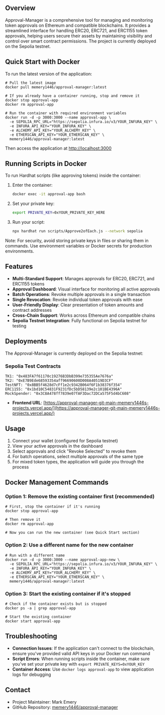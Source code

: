 
## Overview

Approval-Manager is a comprehensive tool for managing and monitoring token approvals on Ethereum and compatible blockchains. It provides a streamlined interface for handling ERC20, ERC721, and ERC1155 token approvals, helping users secure their assets by maintaining visibility and control over smart contract permissions. The project is currently deployed on the Sepolia testnet.

## Quick Start with Docker

To run the latest version of the application:

```shellscript
# Pull the latest image
docker pull memery1446/approval-manager:latest

# If you already have a container running, stop and remove it
docker stop approval-app
docker rm approval-app

# Run the container with required environment variables
docker run -d -p 3000:3000 --name approval-app \
  -e SEPOLIA_RPC_URL="https://sepolia.infura.io/v3/YOUR_INFURA_KEY" \
  -e INFURA_API_KEY="YOUR_INFURA_KEY" \
  -e ALCHEMY_API_KEY="YOUR_ALCHEMY_KEY" \
  -e ETHERSCAN_API_KEY="YOUR_ETHERSCAN_KEY" \
  memery1446/approval-manager:latest
```

Then access the application at [http://localhost:3000](http://localhost:3000)

## Running Scripts in Docker

To run Hardhat scripts (like approving tokens) inside the container:

1. Enter the container:
   ```bash
   docker exec -it approval-app bash
   ```

2. Set your private key:
   ```bash
   export PRIVATE_KEY=0xYOUR_PRIVATE_KEY_HERE
   ```

3. Run your script:
   ```bash
   npx hardhat run scripts/Approve2ofEach.js --network sepolia
   ```

Note: For security, avoid storing private keys in files or sharing them in commands. Use environment variables or Docker secrets for production environments.

## Features

- **Multi-Standard Support**: Manages approvals for ERC20, ERC721, and ERC1155 tokens
- **Approval Dashboard**: Visual interface for monitoring all active approvals
- **Batch Operations**: Revoke multiple approvals in a single transaction
- **Single Revocation**: Revoke individual token approvals with ease
- **User-Friendly Display**: Clear presentation of token amounts and contract addresses
- **Cross-Chain Support**: Works across Ethereum and compatible chains
- **Sepolia Testnet Integration**: Fully functional on Sepolia testnet for testing

## Deployments

The Approval-Manager is currently deployed on the Sepolia testnet:

### Sepolia Test Contracts

```plaintext
TK1: "0x483FA7f61170c19276B3DbB399e735355Ae7676a"
TK2: "0xE7B9Ede68593354aff96690600D008A40519D3CF"
TestNFT: "0x8BB5f4628d7cFf1e2c9342B064f6F1b38376f354"
ERC1155: "0x1bd10C54831F9231fDc5bD58139e2c101BE4396A"
MockSpender: "0x3C8A478ff7839e07fAF3Dac72DCa575F5d4bC608"
```

- **Frontend URL**: [https://approval-manager-git-main-memery1446s-projects.vercel.app/](https://approval-manager-git-main-memery1446s-projects.vercel.app/)

## Usage

1. Connect your wallet (configured for Sepolia testnet)
2. View your active approvals in the dashboard
3. Select approvals and click "Revoke Selected" to revoke them
4. For batch operations, select multiple approvals of the same type
5. For mixed token types, the application will guide you through the process

## Docker Management Commands

### Option 1: Remove the existing container first (recommended)

```shellscript
# First, stop the container if it's running
docker stop approval-app

# Then remove it
docker rm approval-app

# Now you can run the new container (see Quick Start section)
```

### Option 2: Use a different name for the new container

```shellscript
# Run with a different name
docker run -d -p 3000:3000 --name approval-app-new \
  -e SEPOLIA_RPC_URL="https://sepolia.infura.io/v3/YOUR_INFURA_KEY" \
  -e INFURA_API_KEY="YOUR_INFURA_KEY" \
  -e ALCHEMY_API_KEY="YOUR_ALCHEMY_KEY" \
  -e ETHERSCAN_API_KEY="YOUR_ETHERSCAN_KEY" \
  memery1446/approval-manager:latest
```

### Option 3: Start the existing container if it's stopped

```shellscript
# Check if the container exists but is stopped
docker ps -a | grep approval-app

# Start the existing container
docker start approval-app
```

## Troubleshooting

- **Connection Issues**: If the application can't connect to the blockchain, ensure you've provided valid API keys in your Docker run command
- **Script Errors**: When running scripts inside the container, make sure you've set your private key with `export PRIVATE_KEYS=0xYOUR_KEY`
- **Container Access**: Use `docker logs approval-app` to view application logs for debugging

## Contact

- Project Maintainer: Mark Emery
- GitHub Repository: [memery1446/approval-manager](https://github.com/memery1446/approval-manager)
```